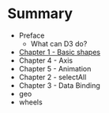 # Summary

* Preface
   * What can D3 do?
* [Chapter 1 - Basic shapes](chapter_1_-_basic_shapes.md)
* Chapter 4 - Axis
* Chapter 5 - Animation
* Chapter 2 - selectAll
* Chapter 3 - Data Binding
* geo
* wheels

